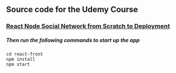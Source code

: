 ## Source code for the Udemy Course

### [React Node Social Network from Scratch to Deployment ](https://www.udemy.com/node-react/?couponCode=GITHUB)

##### Then run the following commands to start up the app

```
cd react-front
npm install
npm start
```
